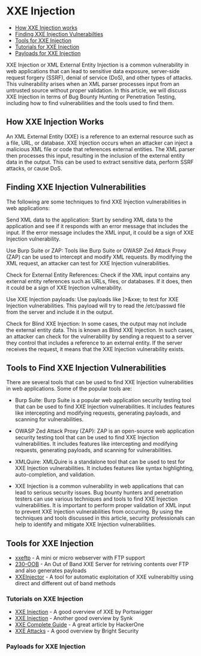 # XXE Injection

- [How XXE Injection works](#how-xxe-injection-works)
- [Finding XXE Injection Vulnerabilties](#finding-xxe-injection-vulnerabilities)
- [Tools for XXE Injection](#tools-for-xxe-injection)
- [Tutorials for XXE Injection](#tutorials-on-xxe-injection)
- [Payloads for XXE Injection](#payloads-for-xxe-injection)

XXE Injection or XML External Entity Injection is a common vulnerability in web applications that can lead to sensitive data exposure, server-side request forgery (SSRF), denial of service (DoS), and other types of attacks. This vulnerability arises when an XML parser processes input from an untrusted source without proper validation. In this article, we will discuss XXE Injection in terms of Bug Bounty Hunting or Penetration Testing, including how to find vulnerabilities and the tools used to find them.

## How XXE Injection Works

An XML External Entity (XXE) is a reference to an external resource such as a file, URL, or database. XXE Injection occurs when an attacker can inject a malicious XML file or code that references external entities. The XML parser then processes this input, resulting in the inclusion of the external entity data in the output. This can be used to extract sensitive data, perform SSRF attacks, or cause DoS.

## Finding XXE Injection Vulnerabilities

The following are some techniques to find XXE Injection vulnerabilities in web applications:

Send XML data to the application: Start by sending XML data to the application and see if it responds with an error message that includes the input. If the error message includes the XML input, it could be a sign of XXE Injection vulnerability.

Use Burp Suite or ZAP: Tools like Burp Suite or OWASP Zed Attack Proxy (ZAP) can be used to intercept and modify XML requests. By modifying the XML request, an attacker can test for XXE Injection vulnerabilities.

Check for External Entity References: Check if the XML input contains any external entity references such as URLs, files, or databases. If it does, then it could be a sign of XXE Injection vulnerability.

Use XXE Injection payloads: Use payloads like <!DOCTYPE foo [<!ENTITY xxe SYSTEM "file:///etc/passwd">]><foo>&xxe;</foo> to test for XXE Injection vulnerabilities. This payload will try to read the /etc/passwd file from the server and include it in the output.

Check for Blind XXE Injection: In some cases, the output may not include the external entity data. This is known as Blind XXE Injection. In such cases, an attacker can check for the vulnerability by sending a request to a server they control that includes a reference to an external entity. If the server receives the request, it means that the XXE Injection vulnerability exists.

## Tools to Find XXE Injection Vulnerabilities

There are several tools that can be used to find XXE Injection vulnerabilities in web applications. Some of the popular tools are:

* Burp Suite: Burp Suite is a popular web application security testing tool that can be used to find XXE Injection vulnerabilities. It includes features like intercepting and modifying requests, generating payloads, and scanning for vulnerabilities.

* OWASP Zed Attack Proxy (ZAP): ZAP is an open-source web application security testing tool that can be used to find XXE Injection vulnerabilities. It includes features like intercepting and modifying requests, generating payloads, and scanning for vulnerabilities.

* XMLQuire: XMLQuire is a standalone tool that can be used to test for XXE Injection vulnerabilities. It includes features like syntax highlighting, auto-completion, and validation.

* XXE Injection is a common vulnerability in web applications that can lead to serious security issues. Bug bounty hunters and penetration testers can use various techniques and tools to find XXE Injection vulnerabilities. It is important to perform proper validation of XML input to prevent XXE Injection vulnerabilities from occurring. By using the techniques and tools discussed in this article, security professionals can help to identify and mitigate XXE Injection vulnerabilities.


## Tools for XXE Injection
- [xxeftp](https://github.com/staaldraad/xxeserv) - A mini or micro webserver with FTP support
- [230-OOB](https://github.com/lc/230-OOB) - An Out of Band XXE Server for retriving contents over FTP and also generates payloads
- [XXEInjector](https://github.com/enjoiz/XXEinjector) - A tool for automatic exploitation of XXE vulnerabiltiy using direct and different out of band methods

### Tutorials on XXE Injection
- [XXE Injection](https://portswigger.net/web-security/xxe) - A good overview of XXE by Portswigger
- [XXE Injection](https://learn.snyk.io/lesson/xxe/) - Another good overview by Synk
- [XXE Complete Guide](https://www.hackerone.com/knowledge-center/xxe-complete-guide-impact-examples-and-prevention) - A great article by HackerOne
- [XXE Attacks](https://brightsec.com/blog/xxe-attack/) - A good overview by Bright Security

### Payloads for XXE Injection